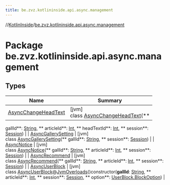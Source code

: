 ```yaml
---
title: be.zvz.kotlininside.api.async.management
---
```

//[KotlinInside](../../index.html)/[be.zvz.kotlininside.api.async.management](index.html)

# Package be.zvz.kotlininside.api.async.management

## Types

| Name | Summary |
|---|---|
| [AsyncChangeHeadText](-async-change-head-text/index.html) | [jvm]<br>class [AsyncChangeHeadText](-async-change-head-text/index.html)(**
gallId**: [String](https://kotlinlang.org/api/latest/jvm/stdlib/kotlin/-string/index.html), **
articleId**: [Int](https://kotlinlang.org/api/latest/jvm/stdlib/kotlin/-int/index.html), **
headTextId**: [Int](https://kotlinlang.org/api/latest/jvm/stdlib/kotlin/-int/index.html), **
session**: [Session](../be.zvz.kotlininside.session/-session/index.html)) |
| [AsyncGallerySetting](-async-gallery-setting/index.html) | [jvm]<br>class [AsyncGallerySetting](-async-gallery-setting/index.html)(**
gallId**: [String](https://kotlinlang.org/api/latest/jvm/stdlib/kotlin/-string/index.html), **
session**: [Session](../be.zvz.kotlininside.session/-session/index.html)) |
| [AsyncNotice](-async-notice/index.html) | [jvm]<br>class [AsyncNotice](-async-notice/index.html)(**
gallId**: [String](https://kotlinlang.org/api/latest/jvm/stdlib/kotlin/-string/index.html), **
articleId**: [Int](https://kotlinlang.org/api/latest/jvm/stdlib/kotlin/-int/index.html), **
session**: [Session](../be.zvz.kotlininside.session/-session/index.html)) |
| [AsyncRecommend](-async-recommend/index.html) | [jvm]<br>class [AsyncRecommend](-async-recommend/index.html)(**
gallId**: [String](https://kotlinlang.org/api/latest/jvm/stdlib/kotlin/-string/index.html), **
articleId**: [Int](https://kotlinlang.org/api/latest/jvm/stdlib/kotlin/-int/index.html), **
session**: [Session](../be.zvz.kotlininside.session/-session/index.html)) |
| [AsyncUserBlock](-async-user-block/index.html) | [jvm]<br>class [AsyncUserBlock](-async-user-block/index.html)@[JvmOverloads](https://kotlinlang.org/api/latest/jvm/stdlib/kotlin.jvm/-jvm-overloads/index.html)()constructor(**gallId**: [String](https://kotlinlang.org/api/latest/jvm/stdlib/kotlin/-string/index.html), **
articleId**: [Int](https://kotlinlang.org/api/latest/jvm/stdlib/kotlin/-int/index.html), **
session**: [Session](../be.zvz.kotlininside.session/-session/index.html), **
option**: [UserBlock.BlockOption](../be.zvz.kotlininside.api.management/-user-block/-block-option/index.html)) |

